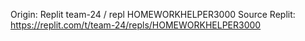 Origin: Replit team-24 / repl HOMEWORKHELPER3000
Source Replit: https://replit.com/t/team-24/repls/HOMEWORKHELPER3000
